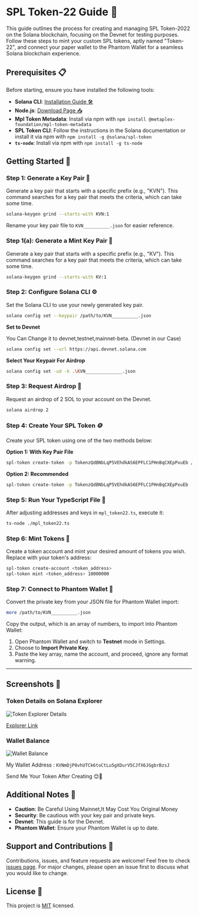 # SPL Token-22 Guide 🚀

This guide outlines the process for creating and managing SPL Token-2022 on the Solana blockchain, focusing on the Devnet for testing purposes. Follow these steps to mint your custom SPL tokens, aptly named "Token-22", and connect your paper wallet to the Phantom Wallet for a seamless Solana blockchain experience.

## Prerequisites 📋

Before starting, ensure you have installed the following tools:

- **Solana CLI**: [Installation Guide 🛠️](https://docs.solana.com/cli/install-solana-cli-tools)
- **Node.js**: [Download Page 📥](https://nodejs.org/)
- **Mpl Token Metadata**: Install via npm with `npm install @metaplex-foundation/mpl-token-metadata`
- **SPL Token CLI**: Follow the instructions in the Solana documentation or install it via npm with `npm install -g @solana/spl-token`
- **`ts-node`**: Install via npm with `npm install -g ts-node`

## Getting Started 🌟

### Step 1: Generate a Key Pair 🔑

Generate a key pair that starts with a specific prefix (e.g., "KVN"). This command searches for a key pair that meets the criteria, which can take some time.

```bash
solana-keygen grind --starts-with KVN:1
```

Rename your key pair file to `KVN__________.json` for easier reference.

### Step 1(a): Generate a Mint Key Pair 🔑

Generate a key pair that starts with a specific prefix (e.g., "KV"). This command searches for a key pair that meets the criteria, which can take some time.

```bash
solana-keygen grind --starts-with KV:1
```

### Step 2: Configure Solana CLI ⚙️

Set the Solana CLI to use your newly generated key pair.

```bash
solana config set --keypair /path/to/KVN__________.json
```

**Set to Devnet** 

You Can Change it to devnet,testnet,mainnet-beta. (Devnet in our Case)

```bash
solana config set --url https://api.devnet.solana.com
```

**Select Your Keypair For Airdrop** 

```bash
solana config set -ud -k .\KVN______________.json
```

### Step 3: Request Airdrop 💸

Request an airdrop of 2 SOL to your account on the Devnet.

```bash
solana airdrop 2
```

### Step 4: Create Your SPL Token 🪙

Create your SPL token using one of the two methods below:

**Option 1: With Key Pair File**

```bash
spl-token create-token -p TokenzQdBNbLqP5VEhdkAS6EPFLC1PHnBqCXEpPxuEb /path/to/KVNmDjP8vhUTCk6toCtLu5gXDurV5CJfX6JGgbrBzsJ.json
```

**Option 2: Recommended**

```bash
spl-token create-token -p TokenzQdBNbLqP5VEhdkAS6EPFLC1PHnBqCXEpPxuEb
```

### Step 5: Run Your TypeScript File 📜

After adjusting addresses and keys in `mpl_token22.ts`, execute it:

```bash
ts-node ./mpl_token22.ts
```

### Step 6: Mint Tokens 🔨

Create a token account and mint your desired amount of tokens you wish. Replace <tokenaddress> with your token's address:

```bash
spl-token create-account <token_address>
spl-token mint <token_address> 10000000
```

### Step 7: Connect to Phantom Wallet 👻

Convert the private key from your JSON file for Phantom Wallet import:

```bash
more /path/to/KVN__________.json
```

Copy the output, which is an array of numbers, to import into Phantom Wallet:

1. Open Phantom Wallet and switch to **Testnet** mode in Settings.
2. Choose to **Import Private Key**.
3. Paste the key array, name the account, and proceed, ignore any format warning.

---

## Screenshots 📸

### Token Details on Solana Explorer

![Token Explorer Details](https://raw.githubusercontent.com/kavinthangavel/KVN-Token/main/assets/explorer.png)

[Explorer Link](https://explorer.solana.com/address/FF4ePJPUPk6LJS5AqfwtEspE9uu2iCKpjdsQ9QTDRoAt?cluster=devnet)

### Wallet Balance

![Wallet Balance](https://raw.githubusercontent.com/kavinthangavel/KVN-Token/main/assets/balance.png)

My Wallet Address : `KVNmDjP8vhUTCk6toCtLu5gXDurV5CJfX6JGgbrBzsJ`

Send Me Your Token After Creating 😊🥳

## Additional Notes 📝

- **Caution**: Be Careful Using Mainnet,It May Cost You Original Money
- **Security**: Be cautious with your key pair and private keys.
- **Devnet**: This guide is for the Devnet.
- **Phantom Wallet**: Ensure your Phantom Wallet is up to date.

## Support and Contributions 🤝

Contributions, issues, and feature requests are welcome! Feel free to check [issues page](https://github.com/kavinthangavel/KVN-Token/issues). For major changes, please open an issue first to discuss what you would like to change.

## License 📄

This project is [MIT](./LICENSE) licensed.
